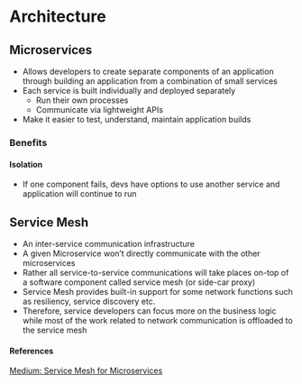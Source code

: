 # Architecture

## Microservices
* Allows developers to create separate components of an application through building an application from a combination of small services
* Each service is built individually and deployed separately
  * Run their own processes
  * Communicate via lightweight APIs
* Make it easier to test, understand, maintain application builds

### Benefits

#### Isolation
* If one component fails, devs have options to use another service and application will continue to run

## Service Mesh
* An inter-service communication infrastructure
* A given Microservice won’t directly communicate with the other microservices
* Rather all service-to-service communications will take places on-top of a software component called service mesh (or side-car proxy)
* Service Mesh provides built-in support for some network functions such as resiliency, service discovery etc.
* Therefore, service developers can focus more on the business logic while most of the work related to network communication is offloaded to the service mesh

#### References
[Medium: Service Mesh for Microservices](https://medium.com/microservices-in-practice/service-mesh-for-microservices-2953109a3c9a)
